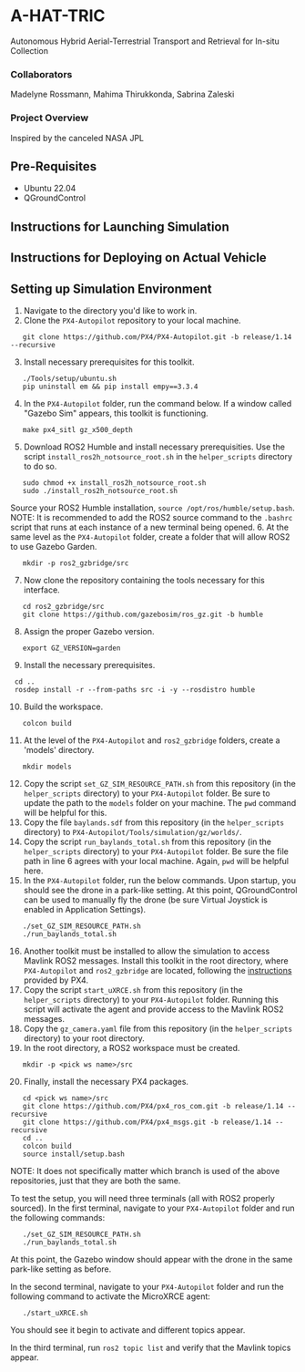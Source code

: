 # A-HAT-TRIC
Autonomous Hybrid Aerial-Terrestrial Transport and Retrieval for In-situ Collection
### Collaborators
Madelyne Rossmann, Mahima Thirukkonda, Sabrina Zaleski
### Project Overview
Inspired by the canceled NASA JPL 

## Pre-Requisites
- Ubuntu 22.04
- QGroundControl

## Instructions for Launching Simulation

## Instructions for Deploying on Actual Vehicle

## Setting up Simulation Environment
1. Navigate to the directory you'd like to work in.
2. Clone the `PX4-Autopilot` repository to your local machine.
```
   git clone https://github.com/PX4/PX4-Autopilot.git -b release/1.14 --recursive
```
3. Install necessary prerequisites for this toolkit.
```
   ./Tools/setup/ubuntu.sh
   pip uninstall em && pip install empy==3.3.4
```
4. In the `PX4-Autopilot` folder, run the command below. If a window called "Gazebo Sim" appears, this toolkit is functioning.
```
   make px4_sitl gz_x500_depth
```
5. Download ROS2 Humble and install necessary prerequisities. Use the script `install_ros2h_notsource_root.sh` in the `helper_scripts` directory to do so.
```
   sudo chmod +x install_ros2h_notsource_root.sh
   sudo ./install_ros2h_notsource_root.sh
```
Source your ROS2 Humble installation, `source /opt/ros/humble/setup.bash`. 
NOTE: It is recommended to add the ROS2 source command to the `.bashrc` script that runs at each instance of a new terminal being opened.
6. At the same level as the `PX4-Autopilot` folder, create a folder that will allow ROS2 to use Gazebo Garden.
```
   mkdir -p ros2_gzbridge/src
```
7. Now clone the repository containing the tools necessary for this interface.
```
   cd ros2_gzbridge/src
   git clone https://github.com/gazebosim/ros_gz.git -b humble
```
8. Assign the proper Gazebo version.
```
   export GZ_VERSION=garden
```
9. Install the necessary prerequisites.
```
 cd ..
 rosdep install -r --from-paths src -i -y --rosdistro humble
```
10. Build the workspace.
```
   colcon build
```
11. At the level of the `PX4-Autopilot` and `ros2_gzbridge` folders, create a 'models' directory.
```
   mkdir models
```
12. Copy the script `set_GZ_SIM_RESOURCE_PATH.sh` from this repository (in the `helper_scripts` directory) to your `PX4-Autopilot` folder. Be sure to update the path to the `models` folder on your machine. The `pwd` command will be helpful for this.
13. Copy the file `baylands.sdf` from this repository (in the `helper_scripts` directory) to `PX4-Autopilot/Tools/simulation/gz/worlds/`.
14. Copy the script `run_baylands_total.sh` from this repository (in the `helper_scripts` directory) to your `PX4-Autopilot` folder. Be sure the file path in line 6 agrees with your local machine. Again, `pwd` will be helpful here.
15. In the `PX4-Autopilot` folder, run the below commands. Upon startup, you should see the drone in a park-like setting. At this point, QGroundControl can be used to manually fly the drone (be sure Virtual Joystick is enabled in Application Settings).
```
   ./set_GZ_SIM_RESOURCE_PATH.sh
   ./run_baylands_total.sh
```
16. Another toolkit must be installed to allow the simulation to access Mavlink ROS2 messages. Install this toolkit in the root directory, where `PX4-Autopilot` and `ros2_gzbridge` are located, following the [instructions](https://docs.px4.io/main/en/middleware/uxrce_dds.html) provided by PX4.
17. Copy the script `start_uXRCE.sh` from this repository (in the `helper_scripts` directory) to your `PX4-Autopilot` folder. Running this script will activate the agent and provide access to the Mavlink ROS2 messages.
18. Copy the `gz_camera.yaml` file from this repository (in the `helper_scripts` directory) to your root directory.
19. In the root directory, a ROS2 workspace must be created.
```
   mkdir -p <pick ws name>/src
```
20. Finally, install the necessary PX4 packages.
```
   cd <pick ws name>/src
   git clone https://github.com/PX4/px4_ros_com.git -b release/1.14 --recursive
   git clone https://github.com/PX4/px4_msgs.git -b release/1.14 --recursive
   cd ..
   colcon build
   source install/setup.bash
```
NOTE: It does not specifically matter which branch is used of the above repositories, just that they are both the same.

To test the setup, you will need three terminals (all with ROS2 properly sourced). In the first terminal, navigate to your `PX4-Autopilot` folder and run the following commands:
```
   ./set_GZ_SIM_RESOURCE_PATH.sh
   ./run_baylands_total.sh
```
At this point, the Gazebo window should appear with the drone in the same park-like setting as before.

In the second terminal, navigate to your `PX4-Autopilot` folder and run the following command to activate the MicroXRCE agent:
```
   ./start_uXRCE.sh
```
You should see it begin to activate and different topics appear.

In the third terminal, run `ros2 topic list` and verify that the Mavlink topics appear.
